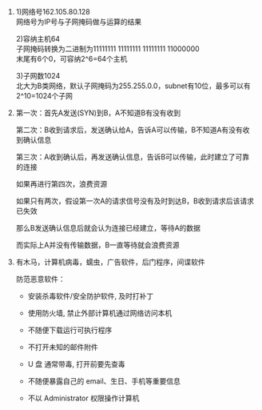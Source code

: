 1. 1)网络号162.105.80.128  
   网络号为IP号与子网掩码做与运算的结果

   2)容纳主机64  
   子网掩码转换为二进制为11111111 11111111 11111111 11000000  
   末尾有6个0，可容纳2^6=64个主机

   3)子网数1024  
   北大为B类网络，默认子网掩码为255.255.0.0，subnet有10位，最多可以有2^10=1024个子网

2. 第一次：首先A发送(SYN)到B，A不知道B有没有收到

   第二次：B收到请求后，发送确认给A，告诉A可以传输，B不知道A有没有收到确认信息

   第三次：A收到确认后，再发送确认信息，告诉B可以传输，此时建立了可靠的连接



   如果再进行第四次，浪费资源

   如果只有两次，假设第一次A的请求信号没有及时到达B，B收到请求后该请求已失效

   那么B发送确认信息后就会认为连接已经建立，等待A的数据

   而实际上A并没有传输数据，B一直等待就会浪费资源

3. 有木马，计算机病毒，蠕虫，广告软件，后门程序，间谍软件

   防范恶意软件：

   - 安装杀毒软件/安全防护软件, 及时打补丁

   - 使用防火墙, 禁止外部计算机通过网络访问本机

   - 不随便下载运行可执行程序 

   - 不打开未知的邮件附件 

   - U 盘 通常带毒, 打开前要先查毒 

   - 不随便暴露自己的 email、生日、手机等重要信息 

   - 不以 Administrator 权限操作计算机 
